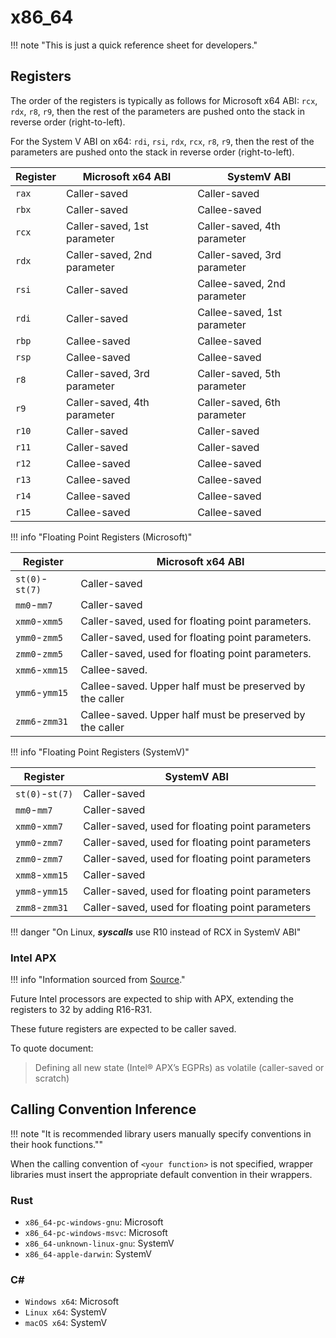 # x86_64

!!! note "This is just a quick reference sheet for developers."

## Registers

The order of the registers is typically as follows for Microsoft x64 ABI: `rcx`, `rdx`, `r8`, `r9`, 
then the rest of the parameters are pushed onto the stack in reverse order (right-to-left).

For the System V ABI on x64: `rdi`, `rsi`, `rdx`, `rcx`, `r8`, `r9`, then the rest of the parameters 
are pushed onto the stack in reverse order (right-to-left).

| Register | Microsoft x64 ABI           | SystemV ABI                 |
| -------- | --------------------------- | --------------------------- |
| `rax`    | Caller-saved                | Caller-saved                |
| `rbx`    | Caller-saved                | Callee-saved                |
| `rcx`    | Caller-saved, 1st parameter | Caller-saved, 4th parameter |
| `rdx`    | Caller-saved, 2nd parameter | Caller-saved, 3rd parameter |
| `rsi`    | Caller-saved                | Callee-saved, 2nd parameter |
| `rdi`    | Caller-saved                | Callee-saved, 1st parameter |
| `rbp`    | Callee-saved                | Callee-saved                |
| `rsp`    | Callee-saved                | Callee-saved                |
| `r8`     | Caller-saved, 3rd parameter | Caller-saved, 5th parameter |
| `r9`     | Caller-saved, 4th parameter | Caller-saved, 6th parameter |
| `r10`    | Caller-saved                | Caller-saved                |
| `r11`    | Caller-saved                | Caller-saved                |
| `r12`    | Callee-saved                | Callee-saved                |
| `r13`    | Callee-saved                | Callee-saved                |
| `r14`    | Callee-saved                | Callee-saved                |
| `r15`    | Callee-saved                | Callee-saved                |

!!! info "Floating Point Registers (Microsoft)"

| Register        | Microsoft x64 ABI                                        |
| --------------- | -------------------------------------------------------- |
| `st(0)`-`st(7)` | Caller-saved                                             |
| `mm0`-`mm7`     | Caller-saved                                             |
| `xmm0`-`xmm5`   | Caller-saved, used for floating point parameters.        |
| `ymm0`-`zmm5`   | Caller-saved, used for floating point parameters.        |
| `zmm0`-`zmm5`   | Caller-saved, used for floating point parameters.        |
| `xmm6`-`xmm15`  | Callee-saved.                                            |
| `ymm6`-`ymm15`  | Callee-saved. Upper half must be preserved by the caller |
| `zmm6`-`zmm31`  | Callee-saved. Upper half must be preserved by the caller |

!!! info "Floating Point Registers (SystemV)"

| Register        | SystemV ABI                                      |
| --------------- | ------------------------------------------------ |
| `st(0)`-`st(7)` | Caller-saved                                     |
| `mm0`-`mm7`     | Caller-saved                                     |
| `xmm0`-`xmm7`   | Caller-saved, used for floating point parameters |
| `ymm0`-`zmm7`   | Caller-saved, used for floating point parameters |
| `zmm0`-`zmm7`   | Caller-saved, used for floating point parameters |
| `xmm8`-`xmm15`  | Caller-saved                                     |
| `ymm8`-`ymm15`  | Caller-saved, used for floating point parameters |
| `zmm8`-`zmm31`  | Caller-saved, used for floating point parameters |

!!! danger "On Linux, ***syscalls*** use R10 instead of RCX in SystemV ABI"

### Intel APX

!!! info "Information sourced from [Source][APX]."

Future Intel processors are expected to ship with APX, extending the registers to 32 by adding R16-R31.  

These future registers are expected to be caller saved.  

To quote document:  

> Defining all new state (Intel® APX’s EGPRs) as volatile (caller-saved or scratch)

## Calling Convention Inference

!!! note "It is recommended library users manually specify conventions in their hook functions.""

When the calling convention of `<your function>` is not specified, wrapper libraries must insert
the appropriate default convention in their wrappers.

### Rust

- `x86_64-pc-windows-gnu`: Microsoft
- `x86_64-pc-windows-msvc`: Microsoft
- `x86_64-unknown-linux-gnu`: SystemV
- `x86_64-apple-darwin`: SystemV

### C#

- `Windows x64`: Microsoft
- `Linux x64`: SystemV
- `macOS x64`: SystemV

[APX]: https://cdrdv2-public.intel.com/784265/356112-intel-apx-sw-enabling.pdf